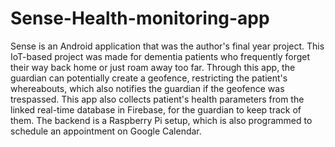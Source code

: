 # Sense-Health-monitoring-app
Sense is an Android application that was the author's final year project. This IoT-based project was made for dementia patients who frequently forget their way back home or just roam away too far. Through this app, the guardian can potentially create a geofence, restricting the patient's whereabouts, which also notifies the guardian if the geofence was trespassed. This app also collects patient's health parameters from the linked real-time database in Firebase, for the guardian to keep track of them. The backend is a Raspberry Pi setup, which is also programmed to schedule an appointment on Google Calendar.
